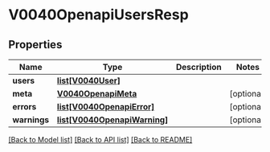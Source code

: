 # V0040OpenapiUsersResp

## Properties
Name | Type | Description | Notes
------------ | ------------- | ------------- | -------------
**users** | [**list[V0040User]**](V0040User.md) |  | 
**meta** | [**V0040OpenapiMeta**](V0040OpenapiMeta.md) |  | [optional] 
**errors** | [**list[V0040OpenapiError]**](V0040OpenapiError.md) |  | [optional] 
**warnings** | [**list[V0040OpenapiWarning]**](V0040OpenapiWarning.md) |  | [optional] 

[[Back to Model list]](../README.md#documentation-for-models) [[Back to API list]](../README.md#documentation-for-api-endpoints) [[Back to README]](../README.md)



